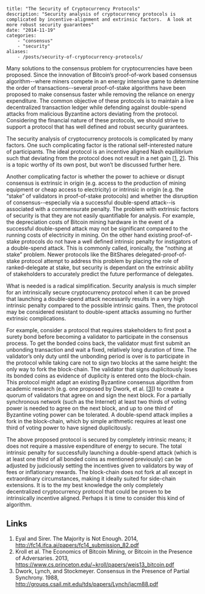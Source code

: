 ~~~
title: "The Security of Cryptocurrency Protocols"
description: "Security analysis of cryptocurrency protocols is complicated by incentive-alignment and extrinsic factors.  A look at more robust security guarantees"
date: "2014-11-19"
categories: 
    - "consensus"
    - "security"
aliases:
    - /posts/security-of-cryptocurrency-protocols/
~~~

Many solutions to the consensus problem for cryptocurrencies have been proposed.  Since the innovation of Bitcoin’s proof-of-work based consensus algorithm--where miners compete in an energy intensive game to determine the order of transactions--several proof-of-stake algorithms have been proposed to make consensus faster while removing the reliance on energy expenditure.  The common objective of these protocols is to maintain a live decentralized transaction ledger while defending against double-spend attacks from malicious Byzantine actors deviating from the protocol.  Considering the financial nature of these protocols, we should strive to support a protocol that has well defined and robust security guarantees.

The security analysis of cryptocurrency protocols is complicated by many factors.   One such complicating factor is the rational self-interested nature of participants.  The ideal protocol is an incentive aligned Nash equilibrium such that deviating from the protocol does not result in a net gain \[[1](http://fc14.ifca.ai/papers/fc14_submission_82.pdf), [2](https://www.cs.princeton.edu/~kroll/papers/weis13_bitcoin.pdf)\].  This is a topic worthy of its own post, but won’t be discussed further here.

Another complicating factor is whether the power to achieve or disrupt consensus is extrinsic in origin (e.g. access to the production of mining equipment or cheap access to electricity) or intrinsic in origin (e.g. the “stake” of validators in proof-of-stake protocols) and whether the disruption of consensus--especially via a successful double-spend attack--is associated with a commensurate penalty.  The problem with extrinsic factors of security is that they are not easily quantifiable for analysis.  For example, the depreciation costs of Bitcoin mining hardware in the event of a successful double-spend attack may not be significant compared to the running costs of electricity in mining.  On the other hand existing proof-of-stake protocols do not have a well defined intrinsic penalty for instigators of a double-spend attack.  This is commonly called, ironically, the “nothing at stake” problem.  Newer protocols like the BitShares delegated-proof-of-stake protocol attempt to address this problem by placing the role of ranked-delegate at stake, but security is dependant on the extrinsic ability of stakeholders to accurately predict the future performance of delegates.

What is needed is a radical simplification.  Security analysis is much simpler for an intrinsically secure cryptocurrency protocol when it can be proved that launching a double-spend attack necessarily results in a very high intrinsic penalty compared to the possible intrinsic gains.  Then, the protocol may be considered resistant to double-spent attacks assuming no further extrinsic complications.

For example, consider a protocol that requires stakeholders to first post a surety bond before becoming a validator to participate in the consensus process.  To get the bonded coins back, the validator must first submit an unbonding transaction and wait a fixed, relatively long duration of time.  The validator’s only duty until the unbonding period is over is to participate in the protocol while taking care not to sign two blocks at the same height: the only way to fork the block-chain.  The validator that signs duplicitously loses its bonded coins as evidence of duplicity is entered onto the block-chain.  This protocol might adapt an existing Byzantine consensus algorithm from academic research (e.g. one proposed by Dwork, et al. \[[3](http://groups.csail.mit.edu/tds/papers/Lynch/jacm88.pdf)\]) to create a quorum of validators that agree on and sign the next block.  For a partially synchronous network (such as the Internet) at least two thirds of voting power is needed to agree on the next block, and up to one third of Byzantine voting power can be tolerated.  A double-spend attack implies a fork in the block-chain, which by simple arithmetic requires at least one third of voting power to have signed duplicitously.

The above proposed protocol is secured by completely intrinsic means; it does not require a massive expenditure of energy to secure.  The total intrinsic penalty for successfully launching a double-spend attack (which is at least one third of all bonded coins as mentioned previously) can be adjusted by judiciously setting the incentives given to validators by way of fees or inflationary rewards.  The block-chain does not fork at all except in extraordinary circumstances, making it ideally suited for side-chain extensions.  It is to the my best knowledge the only completely decentralized cryptocurrency protocol that could be proven to be intrinsically incentive aligned.  Perhaps it is time to consider this kind of algorithm.

## Links

1. Eyal and Sirer.  The Majority is Not Enough. 2014, http://fc14.ifca.ai/papers/fc14_submission_82.pdf
2. Kroll et al.  The Economics of Bitcoin Mining, or Bitcoin in the Presence of Adversaries. 2013, https://www.cs.princeton.edu/~kroll/papers/weis13_bitcoin.pdf
3. Dwork, Lynch, and Stockmeyer.  Consensus in the Presence of Partial Synchrony. 1988, http://groups.csail.mit.edu/tds/papers/Lynch/jacm88.pdf
